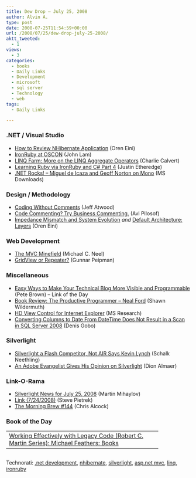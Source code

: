 ```yaml
---
title: Dew Drop – July 25, 2008
author: Alvin A.
type: post
date: 2008-07-25T11:54:59+00:00
url: /2008/07/25/dew-drop-july-25-2008/
aktt_tweeted:
  - 1
views:
  - 3
categories:
  - books
  - Daily Links
  - Development
  - microsoft
  - sql server
  - Technology
  - web
tags:
  - Daily Links

---
```

### .NET / Visual Studio

  * [How to Review NHibernate Application][1] (Oren Eini)
  * [IronRuby at OSCON][2] (John Lam)
  * [LINQ Farm: More on the LINQ Aggregate Operators][3] (Charlie Calvert)
  * [Learning Ruby via IronRuby and C# Part 4][4] (Justin Etheredge)
  * [.NET Rocks! &#8211; Miguel de Icaza and Geoff Norton on Mono][5] (MS Downloads)

### Design / Methodology

  * [Coding Without Comments][6] (Jeff Atwood)
  * [Code Commenting? Try Business Commenting.][7] (Avi Pilosof)
  * [Impedance Mismatch and System Evolution][8] _and_ [Default Architecture: Layers][9] (Oren Eini)

### Web Development

  * [The MVC Minefield][10] (Michael C. Neel)
  * [GridView or Repeater?][11] (Gunnar Peipman)

### Miscellaneous

  * [Easy Ways to Make Your Technical Blog More Visible and Programmable][12] (Pete Brown) – Link of the Day
  * [Book Review: The Productive Programmer &#8211; Neal Ford][13] (Shawn Wildermuth)
  * [HD View Control for Internet Explorer][14] (MS Research)
  * [Converting Columns to Date From DateTime Does Not Result in a Scan in SQL Server 2008][15] (Denis Gobo)

### Silverlight

  * [Silverlight a Flash Competitor, Not AIR Says Kevin Lynch][16] (Schalk Neethling)
  * [An Adobe Evangelist Gives His Opinion on Silverlight][17] (Dion Almaer)

### Link-O-Rama

  * [Silverlight News for July 25, 2008][18] (Martin Mihaylov)
  * [Link (7/24/2008)][19] (Steve Pietrek)
  * [The Morning Brew #144][20] (Chris Alcock)

### Book of the Day

<div id="scid:7dc1bd33-94bd-46fd-a20b-0131235bcd47:c33ba9ca-ad2f-4a25-b69a-043186ee7c81" class="wlWriterEditableSmartContent" style="padding-right: 0px; display: inline; padding-left: 0px; float: none; padding-bottom: 0px; margin: 0px; padding-top: 0px">
  <table border="0" cellspacing="0" cellpadding="2" width="400">
    <tr>
      <td width="400" valign="top">
        <a title="Working Effectively with Legacy Code (Robert C. Martin Series): Michael Feathers: Books" href="http://www.amazon.com/exec/obidos/ASIN/0131177052/alvinashcraft-20"><img data-recalc-dims="1" decoding="async" style="float:left" src="https://i0.wp.com/images.amazon.com/images/P/0131177052.01.MZZZZZZZ.jpg?w=660" border="0" alt="" align="left" />Working Effectively with Legacy Code (Robert C. Martin Series): Michael Feathers: Books</a>
      </td>
    </tr>
  </table>
</div>

<div id="scid:C16BAC14-9A3D-4c50-9394-FBFEF7A93539:f8fd5fde-4c06-4530-8e5f-9f0197036642" class="wlWriterEditableSmartContent" style="padding-right: 0px; display: inline; padding-left: 0px; float: none; padding-bottom: 0px; margin: 0px; padding-top: 0px">
  <img decoding="async" src="$KickIt.png" alt="" />
</div>

<div id="scid:d7bf807d-7bb0-458a-811f-90c51817d5c2:36e0563d-9b3f-47d1-adc6-4e9230f887c3" class="wlWriterEditableSmartContent" style="padding-right: 0px; display: inline; padding-left: 0px; float: none; padding-bottom: 0px; margin: 0px; padding-top: 0px">
  <p>
    <span class="TagSite">Technorati:</span> <a class="tag" rel="tag" href="http://technorati.com/tag/.net+development">.net development</a>, <a class="tag" rel="tag" href="http://technorati.com/tag/nhibernate">nhibernate</a>, <a class="tag" rel="tag" href="http://technorati.com/tag/silverlight">silverlight</a>, <a class="tag" rel="tag" href="http://technorati.com/tag/asp.net+mvc">asp.net mvc</a>, <a class="tag" rel="tag" href="http://technorati.com/tag/linq">linq</a>, <a class="tag" rel="tag" href="http://technorati.com/tag/ironruby">ironruby</a><br /> <!-- StartInsertedTags: .net development, nhibernate, silverlight, asp.net mvc, linq, ironruby :EndInsertedTags --></div>

 [1]: http://ayende.com/Blog/archive/2008/07/24/How-to-review-NHibernate-application.aspx
 [2]: http://www.iunknown.com/2008/07/ironruby-at-oscon.html
 [3]: http://blogs.msdn.com/charlie/archive/2008/07/24/linq-farm-more-on-aggregate-operators.aspx
 [4]: http://www.codethinked.com/post/2008/07/25/Learning-Ruby-via-IronRuby-and-C-Part-4.aspx
 [5]: http://www.microsoft.com/downloads/details.aspx?familyid=8697d46f-2ccf-49e3-8f8c-e4df4f0d41e3&displaylang=en&tm
 [6]: http://www.codinghorror.com/blog/archives/001150.html
 [7]: http://blogs.msdn.com/avip/archive/2008/07/25/code-commenting-try-business-commenting.aspx
 [8]: http://ayende.com/Blog/archive/2008/07/25/Impedance-Mismatch-and-System-Evolution.aspx
 [9]: http://ayende.com/Blog/archive/2008/07/25/Default-Architecture-Layers.aspx
 [10]: http://devlicio.us/blogs/vinull/archive/2008/07/25/the-mvc-minefield.aspx
 [11]: http://weblogs.asp.net/gunnarpeipman/archive/2008/07/25/gridview-or-repeater.aspx
 [12]: http://community.irritatedvowel.com/blogs/pete_browns_blog/archive/2008/07/24/Easy-Ways-to-Make-your-Technical-Blog-More-Visible-and-Programmable.aspx
 [13]: http://wildermuth.com/2008/07/25/Book_Review_The_Productive_Programmer_-_Neal_Ford
 [14]: http://research.microsoft.com/research/downloads/Details/63888522-375b-49b5-a8a0-5cb308deb5c5/Details.aspx
 [15]: http://blogs.lessthandot.com/index.php/DataMgmt/DataDesign/converting-columns-to-date-from-datetime-2008
 [16]: http://dotnet.dzone.com/news/silverlight-a-flash-competitor
 [17]: http://ajaxian.com/archives/serge-silverlight
 [18]: http://www.silverlightshow.net/news/Silverlight-news-for-July-25-2008.aspx
 [19]: http://spietrek.blogspot.com/2008/07/link-7242008.html
 [20]: http://blog.cwa.me.uk/2008/07/25/the-morning-brew-144/